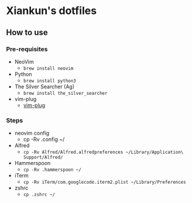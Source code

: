 # Xiankun's dotfiles

## How to use
### Pre-requisites
- NeoVim
  - `brew install neovim`
- Python
  - `brew install python3`
- The Silver Searcher (Ag) 
  - `brew install the_silver_searcher`
- vim-plug
  - [vim-plug](https://github.com/junegunn/vim-plug)

### Steps
- neovim config
	- cp -Rv .config ~/
- Alfred
	- `cp -Rv Alfred/Alfred.alfredpreferences ~/Library/Application\ Support/Alfred/`
- Hammerspoon
	- `cp -Rv .hammerspoon ~/`
- iTerm
	- `cp -Rv iTerm/com.googlecode.iterm2.plist ~/Library/Preferences`
- zshrc
	- `cp .zshrc ~/`
